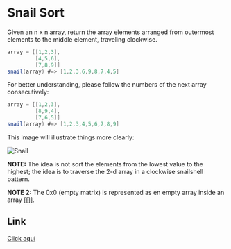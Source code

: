 # Snail Sort

Given an n x n array, return the array elements arranged from outermost elements to the middle element, traveling clockwise.

```java
array = [[1,2,3],
         [4,5,6],
         [7,8,9]]
snail(array) #=> [1,2,3,6,9,8,7,4,5]
```
For better understanding, please follow the numbers of the next array consecutively:

```java
array = [[1,2,3],
         [8,9,4],
         [7,6,5]]
snail(array) #=> [1,2,3,4,5,6,7,8,9]
```

This image will illustrate things more clearly:

![Snail](https://encrypted-tbn2.gstatic.com/images?q=tbn:ANd9GcTqY0maze7zBn79STHwEvEpW20h7sFx_sBDa7_4yzkar8L1xW80)

**NOTE:** The idea is not sort the elements from the lowest value to the highest; the idea is to traverse the 2-d array in a clockwise snailshell pattern.

**NOTE 2:** The 0x0 (empty matrix) is represented as en empty array inside an array [[]].

## Link
[Click aquí](https://www.codewars.com/kata/521c2db8ddc89b9b7a0000c1)